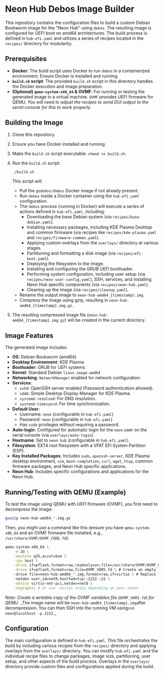 # Neon Hub Debos Image Builder

This repository contains the configuration files to build a custom Debian Bookworm image for the "Neon Hub" using `debos`. The resulting image is configured for UEFI boot on amd64 architectures.
The build process is defined in `hub-efi.yaml` and utilizes a series of recipes located in the `recipes/` directory for modularity.

## Prerequisites

- **Docker**: The build script uses Docker to run `debos` in a containerized environment. Ensure Docker is installed and running.
- **`build.sh` script**: The provided `build.sh` script in this directory handles the Docker execution and image preparation.
- **(Optional) `qemu-system-x86_64` & OVMF**: For running or testing the generated image in a virtual machine. `OVMF` provides UEFI firmware for QEMU. _You will need to adjust the recipes to send GUI output to the serial console for this to work properly_.

## Building the Image

1.  Clone this repository.
2.  Ensure you have Docker installed and running.
3.  Make the `build.sh` script executable: `chmod +x build.sh`.
4.  Run the `build.sh` script:

    ```bash
    ./build.sh
    ```

    This script will:

    - Pull the `godebos/debos` Docker image if not already present.
    - Run `debos` inside a Docker container using the `hub-efi.yaml` configuration.
    - The `debos` process (running in Docker) will execute a series of actions defined in `hub-efi.yaml`, including:
      - Downloading the base Debian system (via `recipes/base-debian.yaml`).
      - Installing necessary packages, including KDE Plasma Desktop and common firmware (via recipes like `recipes/kde-plasma.yaml` and `recipes/firmware-common.yaml`).
      - Applying custom overlays from the `overlays/` directory at various stages.
      - Partitioning and formatting a disk image (via `recipes/efi-boot.yaml`).
      - Deploying the filesystem to the image.
      - Installing and configuring the GRUB UEFI bootloader.
      - Performing system configuration, including user setup (via `recipes/neon-user-config.yaml`), SSH, services, and installing Neon Hub specific components (via `recipes/neon-hub.yaml`).
      - Cleaning up the image (via `recipes/cleanup.yaml`).
    - Rename the output image to `neon-hub-amd64_{timestamp}.img`.
    - Compress the image using gzip, resulting in `neon-hub-amd64_{timestamp}.img.gz`.

5.  The resulting compressed image file (`neon-hub-amd64_{timestamp}.img.gz`) will be created in the current directory.

## Image Features

The generated image includes:

- **OS**: Debian Bookworm (amd64)
- **Desktop Environment**: KDE Plasma
- **Bootloader**: GRUB for UEFI systems
- **Kernel**: Standard Debian `linux-image-amd64`
- **Networking**: `NetworkManager` enabled for network configuration.
- **Services**:
  - `sshd`: OpenSSH server enabled (Password authentication allowed).
  - `sddm`: Simple Desktop Display Manager for KDE Plasma.
  - `systemd-resolved`: For DNS resolution.
  - `systemd-timesyncd`: For time synchronization.
- **Default User**:
  - Username: `neon` (configurable in `hub-efi.yaml`)
  - Password: `neon` (configurable in `hub-efi.yaml`)
  - Has `sudo` privileges without requiring a password.
- **Auto-login**: Configured for automatic login for the `neon` user on the serial console (via `overlays/auto-login`).
- **Hostname**: Set to `neon-hub` (configurable in `hub-efi.yaml`).
- **Filesystem**: EXT4 root filesystem with a VFAT EFI System Partition (ESP).
- **Key Installed Packages**: Includes `sudo`, `openssh-server`, KDE Plasma desktop environment, `vim`, `bash-completion`, `curl`, `wget`, `htop`, common firmware packages, and Neon Hub specific applications.
- **Neon Hub**: Includes specific configurations and applications for the Neon Hub.

## Running/Testing with QEMU (Example)

To test the image using QEMU with UEFI firmware (OVMF), you first need to decompress the image:

```bash
gunzip neon-hub-amd64_*.img.gz
```

Then, you might use a command like this (ensure you have `qemu-system-x86_64` and an OVMF firmware file installed, e.g., `/usr/share/OVMF/OVMF_CODE.fd`):

```bash
qemu-system-x86_64 \
    -m 2G \
    -machine q35,accel=kvm \
    -cpu host \
    -drive if=pflash,format=raw,readonly=on,file=/usr/share/OVMF/OVMF_CODE.fd \
    -drive if=pflash,format=raw,file=OVMF_VARS.fd \ # Create an empty file first: dd if=/dev/zero of=OVMF_VARS.fd bs=1M count=64
    -drive file=neon-hub-amd64_*.img,format=raw,if=virtio \ # Replace * with the actual timestamp
    -netdev user,id=net0,hostfwd=tcp::2222-:22 \
    -device virtio-net-pci,netdev=net0 \
    -nographic # Or use -serial stdio depending on your needs
```

_Note: Create a writable copy of the OVMF variables file (`OVMF_VARS.fd`) for QEMU._
_The image name will be `neon-hub-amd64_{timestamp}.img`after decompression. You can then SSH into the running VM using`ssh neon@localhost -p 2222`.\_

## Configuration

The main configuration is defined in `hub-efi.yaml`. This file orchestrates the build by including various recipes from the `recipes/` directory and applying overlays from the `overlays/` directory. You can modify `hub-efi.yaml` and the individual recipe files to change packages, image size, partitioning, user setup, and other aspects of the build process. Overlays in the `overlays/` directory provide custom files and configurations applied during the build.
